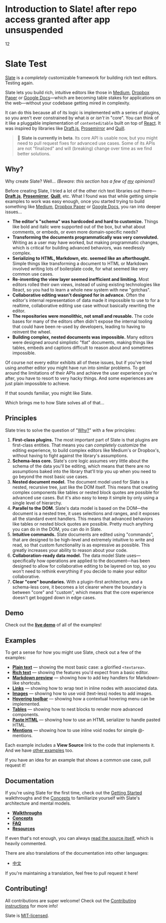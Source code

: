 # Introduction to Slate! after repo access granted after app unsuspended
12
# Slate Test

[Slate](http://slatejs.org) is a _completely_ customizable framework for building rich text editors. Testing again.

Slate lets you build rich, intuitive editors like those in [Medium](https://medium.com/), [Dropbox Paper](https://www.dropbox.com/paper) or [Google Docs](https://www.google.com/docs/about/)—which are becoming table stakes for applications on the web—without your codebase getting mired in complexity.

It can do this because all of its logic is implemented with a series of plugins, so you aren't ever constrained by what _is_ or _isn't_ in "core". You can think of it like a pluggable implementation of `contenteditable` built on top of [React](https://facebook.github.io/react/). It was inspired by libraries like [Draft.js](https://facebook.github.io/draft-js/), [Prosemirror](http://prosemirror.net/) and [Quill](http://quilljs.com/).

> 🤖 **Slate is currently in beta**. Its core API is usable now, but you might need to pull request fixes for advanced use cases. Some of its APIs are not "finalized" and will \(breaking\) change over time as we find better solutions.

## Why?

Why create Slate? Well... _\(Beware: this section has a few of_ [_my_](https://github.com/ianstormtaylor) _opinions!\)_

Before creating Slate, I tried a lot of the other rich text libraries out there—[**Draft.js**](https://facebook.github.io/draft-js/), [**Prosemirror**](http://prosemirror.net/), [**Quill**](http://quilljs.com/), etc. What I found was that while getting simple examples to work was easy enough, once you started trying to build something like [Medium](https://medium.com/), [Dropbox Paper](https://www.dropbox.com/paper) or [Google Docs](https://www.google.com/docs/about/), you ran into deeper issues...

- **The editor's "schema" was hardcoded and hard to customize.** Things like bold and italic were supported out of the box, but what about comments, or embeds, or even more domain-specific needs?
- **Transforming the documents programmatically was very convoluted.** Writing as a user may have worked, but making programmatic changes, which is critical for building advanced behaviors, was needlessly complex.
- **Serializing to HTML, Markdown, etc. seemed like an afterthought.** Simple things like transforming a document to HTML or Markdown involved writing lots of boilerplate code, for what seemed like very common use cases.
- **Re-inventing the view layer seemed inefficient and limiting.** Most editors rolled their own views, instead of using existing technologies like React, so you had to learn a whole new system with new "gotchas".
- **Collaborative editing wasn't designed for in advance.** Often the editor's internal representation of data made it impossible to use to for a realtime, collaborative editing use case without basically rewriting the editor.
- **The repositories were monolithic, not small and reusable.** The code bases for many of the editors often didn't expose the internal tooling that could have been re-used by developers, leading to having to reinvent the wheel.
- **Building complex, nested documents was impossible.** Many editors were designed around simplistic "flat" documents, making things like tables, embeds and captions difficult to reason about and sometimes impossible.

Of course not every editor exhibits all of these issues, but if you've tried using another editor you might have run into similar problems. To get around the limitations of their APIs and achieve the user experience you're after, you have to resort to very hacky things. And some experiences are just plain impossible to achieve.

If that sounds familiar, you might like Slate.

Which brings me to how Slate solves all of that...

## Principles

Slate tries to solve the question of "[Why?](Introduction.md#why)" with a few principles:

1. **First-class plugins.** The most important part of Slate is that plugins are first-class entities. That means you can _completely_ customize the editing experience, to build complex editors like Medium's or Dropbox's, without having to fight against the library's assumptions.
2. **Schema-less core.** Slate's core logic assumes very little about the schema of the data you'll be editing, which means that there are no assumptions baked into the library that'll trip you up when you need to go beyond the most basic use cases.
3. **Nested document model.** The document model used for Slate is a nested, recursive tree, just like the DOM itself. This means that creating complex components like tables or nested block quotes are possible for advanced use cases. But it's also easy to keep it simple by only using a single level of hierarchy.
4. **Parallel to the DOM.** Slate's data model is based on the DOM—the document is a nested tree, it uses selections and ranges, and it exposes all the standard event handlers. This means that advanced behaviors like tables or nested block quotes are possible. Pretty much anything you can do in the DOM, you can do in Slate.
5. **Intuitive commands.** Slate documents are edited using "commands", that are designed to be high-level and extremely intuitive to write and read, so that custom functionality is as expressive as possible. This greatly increases your ability to reason about your code.
6. **Collaboration-ready data model.** The data model Slate uses—specifically how operations are applied to the document—has been designed to allow for collaborative editing to be layered on top, so you won't need to rethink everything if you decide to make your editor collaborative.
7. **Clear "core" boundaries.** With a plugin-first architecture, and a schema-less core, it becomes a lot clearer where the boundary is between "core" and "custom", which means that the core experience doesn't get bogged down in edge cases.

## Demo

Check out the [**live demo**](http://slatejs.org) of all of the examples!

## Examples

To get a sense for how you might use Slate, check out a few of the examples:

- [**Plain text**](https://www.slatejs.org/examples/plaintext) — showing the most basic case: a glorified `<textarea>`.
- [**Rich text**](https://www.slatejs.org/examples/richtext) — showing the features you'd expect from a basic editor.
- [**Markdown preview**](https://www.slatejs.org/examples/markdown-preview) — showing how to add key handlers for Markdown-like shortcuts.
- [**Links**](https://www.slatejs.org/examples/links) — showing how to wrap text in inline nodes with associated data.
- [**Images**](https://www.slatejs.org/examples/images) — showing how to use void \(text-less\) nodes to add images.
- [**Hovering toolbar**](https://www.slatejs.org/examples/hovering-toolbar) — showing how a contextual hovering menu can be implemented.
- [**Tables**](https://www.slatejs.org/examples/tables) — showing how to nest blocks to render more advanced components.
- [**Paste HTML**](https://www.slatejs.org/examples/paste-html) — showing how to use an HTML serializer to handle pasted HTML.
- [**Mentions**](https://www.slatejs.org/examples/mentions) — showing how to use inline void nodes for simple @-mentions.

Each example includes a **View Source** link to the code that implements it. And we have [other examples](https://github.com/ianstormtaylor/slate/tree/master/site/examples) too.

If you have an idea for an example that shows a common use case, pull request it!

## Documentation

If you're using Slate for the first time, check out the [Getting Started](http://docs.slatejs.org/walkthroughs/01-installing-slate) walkthroughs and the [Concepts](http://docs.slatejs.org/concepts) to familiarize yourself with Slate's architecture and mental models.

- [**Walkthroughs**](http://docs.slatejs.org/walkthroughs)
- [**Concepts**](http://docs.slatejs.org/concepts)
- [**FAQ**](http://docs.slatejs.org/general/faq)
- [**Resources**](http://docs.slatejs.org/general/resources)

If even that's not enough, you can always [read the source itself](https://github.com/ianstormtaylor/slate/tree/master/packages), which is heavily commented.

There are also translations of the documentation into other languages:

- [中文](https://doodlewind.github.io/slate-doc-cn/)

If you're maintaining a translation, feel free to pull request it here!

## Contributing!

All contributions are super welcome! Check out the [Contributing instructions](general/contributing.md) for more info!

Slate is [MIT-licensed](https://github.com/ianstormtaylor/slate/tree/f6bfe034d707693488c38da77537fd36cb8856cf/License.md).
